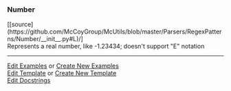 ### <a id="McUtils.Parsers.RegexPatterns.Number">Number</a> 
<div class="docs-source-link" markdown="1">
[[source](https://github.com/McCoyGroup/McUtils/blob/master/Parsers/RegexPatterns/Number/__init__.py#L)/]
</div>
Represents a real number, like -1.23434; doesn't support "E" notation



___

[Edit Examples](https://github.com/McCoyGroup/McUtils/edit/master/ci/examples/McUtils/Parsers/RegexPatterns/Number.md) or 
[Create New Examples](https://github.com/McCoyGroup/McUtils/new/master/?filename=ci/examples/McUtils/Parsers/RegexPatterns/Number.md) <br/>
[Edit Template](https://github.com/McCoyGroup/McUtils/edit/master/ci/docs/McUtils/Parsers/RegexPatterns/Number.md) or 
[Create New Template](https://github.com/McCoyGroup/McUtils/new/master/?filename=ci/docs/templates/McUtils/Parsers/RegexPatterns/Number.md) <br/>
[Edit Docstrings](https://github.com/McCoyGroup/McUtils/edit/master/Parsers/RegexPatterns/Number/__init__.py#L?message=Update%20Docs)


